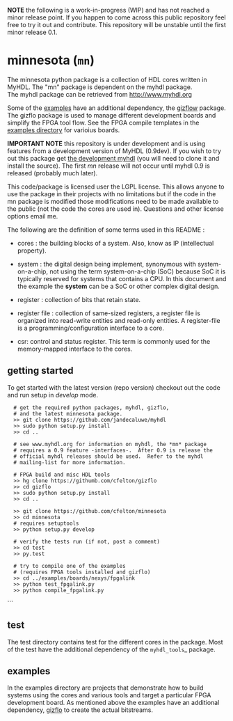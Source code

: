 **NOTE** the following is a work-in-progress (WIP) and has not reached
a minor release point.  If you happen to come across this public repository
feel free to try it out and contribute.  This repository will
be unstable until the first minor release 0.1. 
 
minnesota (`mn`)
================

The minnesota python package is a collection of HDL cores written 
in MyHDL.  The "mn" package is dependent on the myhdl package.  
The myhdl package can be retrieved from http://www.myhdl.org

Some of the [examples](https://github.com/cfelton/minnesota/tree/master/examples) 
have an additional dependency, the [gizflow](https://github.com/cfelton/gizflo) package.
The gizflo package is used to manage different development boards and 
simplify the FPGA tool flow.  See the FPGA compile templates 
in the [examples directory](https://github.com/cfelton/minnesota/tree/master/examples) for 
varioius boards.


**IMPORTANT NOTE** this repository is under development and is using
features from a development version of MyHDL (0.9dev).  If you 
wish to try out this package get 
[the development myhdl](https://github.com/jandecaluwe/myhdl)  (you will 
need to clone it and install the source).  The first 
*mn* release will not occur until myhdl 0.9 is released (probably much
later).

This code/package is licensed user the LGPL license.  This allows 
anyone to use the package in their projects with no limitations but
if the code in the mn package is modified those modifications need to
be made available to the public (not the code the cores are used 
in).  Questions and other license options email me.

The following are the definition of some terms used in this README :


   * cores : the building blocks of a system.  Also, know as IP
     (intellectual property).

   * system : the digital design being implement, synonymous with 
     system-on-a-chip, not using the term system-on-a-chip (SoC) 
     because SoC it is typically reserved for systems that contains 
     a CPU.  In this document and the example the **system** can be
     a SoC or other complex digital design.

   * register : collection of bits that retain state. 

   * register file : collection of same-sized registers, a register
     file is organized into read-write entities and read-only entities.
     A register-file is a programming/configuration interface to a 
     core.

   * csr: control and status register.  This term is commonly used for
     the memory-mapped interface to the cores.


getting started
-------------------
To get started with the latest version (repo version) checkout out the
code and run setup in *develop* mode.
 

```
  # get the required python packages, myhdl, gizflo,
  # and the latest minnesota package.
  >> git clone https://github.com/jandecaluwe/myhdl
  >> sudo python setup.py install
  >> cd ..
  
  # see www.myhdl.org for information on myhdl, the *mn* package 
  # requires a 0.9 feature -interfaces-.  After 0.9 is release the
  # official myhdl releases should be used.  Refer to the myhdl
  # mailing-list for more information.

  # FPGA build and misc HDL tools
  >> hg clone https://githumb.com/cfelton/gizflo
  >> cd gizflo
  >> sudo python setup.py install 
  >> cd ..

  >> git clone https://github.com/cfelton/minnesota
  >> cd minnesota
  # requires setuptools
  >> python setup.py develop

  # verify the tests run (if not, post a comment)
  >> cd test
  >> py.test

  # try to compile one of the examples 
  # (requires FPGA tools installed and gizflo)
  >> cd ../examples/boards/nexys/fpgalink
  >> python test_fpgalink.py
  >> python compile_fpgalink.py
```

<!-- move to the docs
system (Infrastructure)
-----------------------

In the "mn" package, the sub-packages that are not cores or example
systems are tools to build systems.


### regfile
The register file objects provide simple methods to define registers
via Python dicts or Register objects.  From these definitions the 
registers in a peripheral are created and connected to a memory-mapped
bus (e.g. wishbone, avalon, etc). 


#### Defining a Register File

A register file definition is a Python `dictionary` that contains 
`Register` objects and the keys are the register names.

```python
regdef = {
    # --register 0--
    'reg0': Register('reg0', 0x0018, 8, 'rw', 0),
    'reg1': Register('reg1', 0x0032, 8, 'rw', 0)
}
```

or

```python
regfile = RegisterFile(width=32)
regfile.add_register(Register('reg0', 0x0018, 32, 'rw', 0))
-->```

<!-- 
somethings missing from refile
   1. mixed widths, the registers need to be packet, sparse
      definitions will not be optimal.  Future enhancement 
      that can occur under the hood
-->

<!-- move to the docs
#### Adding a Register File to a Peripheral


#### Adding a Memory-Mapped Bus to a System
-->

<!--
### memmap
The memory-map type buses

   * Wishbone
   * Avalon
   * simple


models
------
To facilitate development and verification models are created of external 
devices or "golden" models of an internal peripheral or processing block.



cores
-----
The following is a list of currently implemented cores.


### fpgalink

This is a MyHDL implementation of the HDL for the *fpgalink*
project.  The fpgalink HDL core can be instantiated into 
a design:


```python

    from mn.cores.usbext import m_fpgalink_fx2
 
    # ...
    # fpgalink interface 
    g_fli = m_fpgalink_fx2(clock,reset,fx2bus,flbus) 

    # ...
```

For simulation and verification the *fpgalink* interface can be
stimulated using the FX2 model and high-level access functions:

```python
   from mn.models.usbext import fpgalink_host
   from mn.cores.usbext import fpgalink 
   from mn.cores.usbext import m_fpgalink_fx2
 
   # instantiate the components, etc (see examples in example dir)
   # ...
   # use high-level accessors to 
   fh.WriteAddress(1, [0xC3])     # write 0xCE to address 1
   fh.WriteAddress(0, [1,2,3,4])  # write 1,2,3,4 to address 0
   rb = fh.ReadAddress(1)         # read address 1
```

The following is a pictorial of the verification environment .


For more information on the [fpgalink]() software, firmware, and
general design information see [makestuff]().


### usbp

USB Peripheral, this is another Cypress FX2 controller interface, 
this has two interfaces a "control" interface and a "streaming" 
interface.  This FX2 interface is intended to work with the 
[fx2 firmware]() that configures the controller as a USB CDC/ACM
device (virtual serial port).  The [fx2 firmware]() also has a
couple vendor unique commands that can be sent using the pyusb
(or other low-level USB interfaces like libusb).  The Python
version of the host software (including firmware) can be retrieved
via pip.

|   >> pip install usbp
|   >>> import usbp
|   >>> import serial

One of the tricky items with USB devices is setting the permissions
correctly.  On a linux system to set the …


### fifo ramp


### spi
-->

test
----
The test directory contains test for the different cores in the package.
Most of the test have the additional dependency of the `myhdl_tools`_ 
package.


examples
--------
In the examples directory are projects that demonstrate how to build 
systems using the cores and various tools and target a particular FPGA 
development board.  As mentioned above the examples have an additional 
dependency, [gizflo]() to create the actual bitstreams.  

<!-- move to the docs
### Xess Xula(2)
Examples

   * binary hello (blinky)
   * VGA


### Digilent Nexys
Examples 

   * binary hello (blinky)
   * fpgalink
   * usbp


### Digilent Atlys
   * binary hello (blinky)
   * fpgalink
   * usbp


### Digilent Zybo
   * binary hello (blinky)
   


### Open-Source UFO-400
Examples

   * binary hello
   * usbp


### DSPtronics Signa-X1 (sx1)
Examples

   * binary hello
   * fpgalink
   * usbp
   * audio examples
      * audio echo
      * audio streaming
      
 -->
